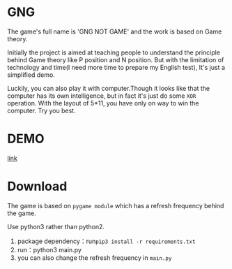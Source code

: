 # GNG

The game's full name is 'GNG NOT GAME' and the work is based on Game theory. 

Initially the project is aimed at teaching people to understand the principle behind Game theory like P position and N position. But with the limitation of technology and time(I need more time to prepare my English test), It's just a simplified demo.

Luckily, you can also play it with computer.Though it looks like that the computer has its own intelligence, but in fact it's just do some `XOR` operation. With the layout of 5*11, you have only on way to win the computer. Try you best.



# DEMO

[link](https://www.bilibili.com/video/av51263984)



# Download



The game is based on `pygame module` which has a refresh frequency behind the game.

Use python3 rather than python2.

1. package dependency：run`pip3 install -r requirements.txt`  
2. run：python3 main.py
3. you can also change the refresh frequency in `main.py`



